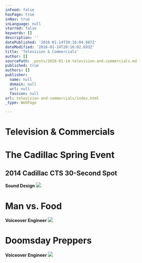 ```yaml
---
inFeed: false
hasPage: true
inNav: true
inLanguage: null
starred: false
keywords: []
description: ''
datePublished: '2016-01-14T20:16:04.887Z'
dateModified: '2016-01-14T20:16:02.693Z'
title: 'Television & Commercials'
author: []
sourcePath: _posts/2016-01-14-television-and-commercials.md
published: true
authors: []
publisher:
  name: null
  domain: null
  url: null
  favicon: null
url: television-and-commercials/index.html
_type: WebPage

---
```

# Television & Commercials

# The Cadillac Spring Event

## 2014 Cadillac CTS 30-Second Spot

**Sound Design**
![](https://the-grid-user-content.s3-us-west-2.amazonaws.com/3626cc94-226c-43a5-871a-2e03590e706e.png)

# Man vs. Food

**Voiceover Engineer**
![](https://the-grid-user-content.s3-us-west-2.amazonaws.com/4ca28eed-d547-45d5-9c44-8001add1c1c7.jpg)

# Doomsday Preppers

**Voiceover Engineer**
![](https://the-grid-user-content.s3-us-west-2.amazonaws.com/929b3744-e8b1-4cc8-b37b-cfd67214f0cb.jpg)